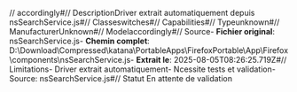 // accordingly#// DescriptionDriver extrait automatiquement depuis nsSearchService.js#// Classeswitches#// Capabilities#// Typeunknown#// ManufacturerUnknown#// Modelaccordingly#// Source- **Fichier original**: nsSearchService.js- **Chemin complet**: D:\Download\Compressed\katana\PortableApps\FirefoxPortable\App\Firefox\components\nsSearchService.js- **Extrait le**: 2025-08-05T08:26:25.719Z#// Limitations- Driver extrait automatiquement- Ncessite tests et validation- Source: nsSearchService.js#// Statut En attente de validation